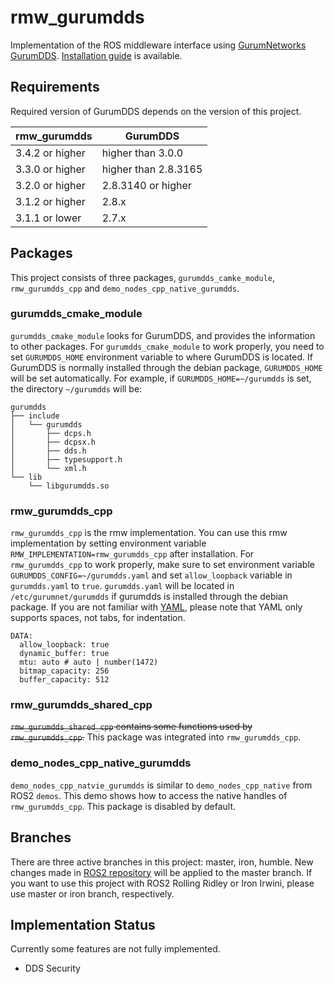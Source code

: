 # rmw_gurumdds
Implementation of the ROS middleware interface using [GurumNetworks GurumDDS](https://www.gurum.cc/index_eng).
[Installation guide](https://docs.ros.org/en/humble/Installation/DDS-Implementations/Working-with-GurumNetworks-GurumDDS.html) is available.

## Requirements
Required version of GurumDDS depends on the version of this project.

| rmw_gurumdds             | GurumDDS                    |
|--------------------------|-----------------------------|
| 3.4.2  or higher         | higher than 3.0.0           |
| 3.3.0  or higher         | higher than 2.8.3165        |
| 3.2.0  or higher         | 2.8.3140 or higher          |
| 3.1.2  or higher         | 2.8.x                       |
| 3.1.1  or lower          | 2.7.x                       |

## Packages
This project consists of three packages, `gurumdds_camke_module`, `rmw_gurumdds_cpp` and `demo_nodes_cpp_native_gurumdds`.

### gurumdds_cmake_module
`gurumdds_cmake_module` looks for GurumDDS, and provides the information to other packages.
For `gurumdds_cmake_module` to work properly, you need to set `GURUMDDS_HOME` environment variable to where GurumDDS is located.
If GurumDDS is normally installed through the debian package, `GURUMDDS_HOME` will be set automatically.
For example, if `GURUMDDS_HOME=~/gurumdds` is set, the directory `~/gurumdds` will be:
```
gurumdds
├── include
│   └── gurumdds
│       ├── dcps.h
│       ├── dcpsx.h
│       ├── dds.h
│       ├── typesupport.h
│       └── xml.h
└── lib
    └── libgurumdds.so
```

### rmw_gurumdds_cpp
`rmw_gurumdds_cpp` is the rmw implementation. You can use this rmw implementation by setting environment variable `RMW_IMPLEMENTATION=rmw_gurumdds_cpp` after installation.
For `rmw_gurumdds_cpp` to work properly, make sure to set environment variable `GURUMDDS_CONFIG=~/gurumdds.yaml` and set `allow_loopback` variable in `gurumdds.yaml` to `true`.
`gurumdds.yaml` will be located in `/etc/gurumnet/gurumdds` if gurumdds is installed through the debian package.
If you are not familiar with [YAML](https://yaml.org/), please note that YAML only supports spaces, not tabs, for indentation.

```
DATA:
  allow_loopback: true
  dynamic_buffer: true
  mtu: auto # auto | number(1472)
  bitmap_capacity: 256
  buffer_capacity: 512
```

### rmw_gurumdds_shared_cpp
~~`rmw_gurumdds_shared_cpp` contains some functions used by `rmw_gurumdds_cpp`.~~
This package was integrated into `rmw_gurumdds_cpp`.

### demo_nodes_cpp_native_gurumdds
`demo_nodes_cpp_natvie_gurumdds` is similar to `demo_nodes_cpp_native` from ROS2 `demos`.
This demo shows how to access the native handles of `rmw_gurumdds_cpp`.
This package is disabled by default.

## Branches
There are three active branches in this project: master, iron, humble.
New changes made in [ROS2 repository](https://github.com/ros2) will be applied to the master branch.
If you want to use this project with ROS2 Rolling Ridley or Iron Irwini, please use master or iron branch, respectively.

## Implementation Status
Currently some features are not fully implemented.
- DDS Security
